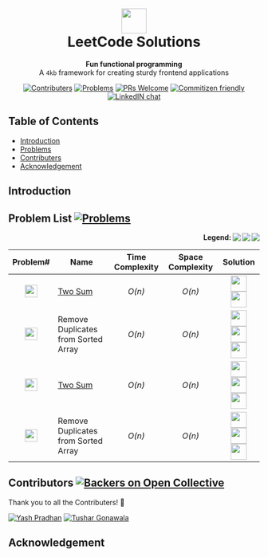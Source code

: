 <h1 align="center"><img src="https://leetcode.com/static/images/LeetCode_logo.png" height="50px"> 
<br>LeetCode Solutions
</h1>
<div align="center">
  <strong>Fun functional programming</strong>
</div>
<div align="center">
  A <code>4kb</code> framework for creating sturdy frontend applications
  
</div>
<div align="center">

[![Contributers](https://img.shields.io/static/v1.svg?label=Contributers&message=%205%20&color=orange)](https://github.com/pradhan1234/leetcode/graphs/contributors)
[![Problems](https://img.shields.io/badge/%23Problems-50-yellow.svg)](https://github.com/pradhan1234/leetcode) 
[![PRs Welcome](https://img.shields.io/badge/PRs-Welcome-green.svg)]() 
[![Commitizen friendly](https://img.shields.io/badge/Commitizen-Friendly-brightgreen.svg)](https://github.com/pradhan1234/leetcode/community)
[![LinkedIN chat](https://img.shields.io/badge/Chat-On_LinkedIN-0077B5.svg)](https://linkedin.com)

</div>




## Table of Contents
<div>
<ul>
<li><a href="#Introduction">Introduction</a></li>
<li><a href="#Problems">Problems</a></li>
<li><a href="#Contributers">Contributers</a></li>
<li><a href="#Acknowledgement">Acknowledgement</a></li>
</ul>
</div>


<div name="Introduction" id="Introduction"></div>

## Introduction 	

<p>


</p>



<div name="Problems" id="Problems"></div>

## Problem List [![Problems](https://img.shields.io/badge/%23Problems-50-yellow.svg)](#Problems)	


<!--

**For inserting the Logos of Programming Languages get the icon names from** : https://simpleicons.org/
<img height="32" width="32" src="https://cdn.jsdelivr.net/npm/simple-icons@latest/icons/[ICON_NAME].svg" />

**Link to the Master is to be provided in the Problem Link.**

**For inserting the Number for LeetCode problem and its difficulty:**
Change the MESSAGE to the LeetCode Probelm Number
Chaneg the Color to{red, orange, green} based on difficulty of that problem {HARD, MEDIUM, EASY}
Height remains Constant
<img src="https://img.shields.io/static/v1.svg?label=&message=0001.&color=green" height="25">

-->




<p align="right" > 
<img align="right" src="https://img.shields.io/static/v1.svg?label=&message=HARD&color=red"> 
<img align="right" src="https://img.shields.io/static/v1.svg?label=&message=MEDIUM&color=orange">
<img align="right" src="https://img.shields.io/static/v1.svg?label=&message=EASY&color=green">
<b> Legend: </b> </p>

<div align="center">

| Problem# | Name | Time Complexity | Space Complexity | Solution |
|:--------:| -------- | :--------: | :--------: |:--------:|
| <img src="https://img.shields.io/static/v1.svg?label=&message=0001.&color=green" height="25">      | [Two Sum]("./0001.%20Two%20Sum")    | *O(n)*     | *O(n)*     | <img height="32" width="32" src="https://cdn.jsdelivr.net/npm/simple-icons@latest/icons/java.svg" /> <img height="32" width="32" src="https://cdn.jsdelivr.net/npm/simple-icons@latest/icons/python.svg" /> |
| <img src="https://img.shields.io/static/v1.svg?label=&message=0021.&color=red" height="25">     | Remove Duplicates from Sorted Array     | *O(n)*     | *O(n)*     | <img height="32" width="32" src="https://cdn.jsdelivr.net/npm/simple-icons@latest/icons/java.svg" /> <img height="32" width="32" src="https://cdn.jsdelivr.net/npm/simple-icons@latest/icons/python.svg" /> <img height="32" width="32" src="https://cdn.jsdelivr.net/npm/simple-icons@latest/icons/cplusplus.svg" />|
| <img src="https://img.shields.io/static/v1.svg?label=&message=0023.&color=orange" height="25">      | [Two Sum](https://github.com/pradhan1234/leetcode/tree/master/0001.%20Two%20Sum)     | *O(n)*     | *O(n)*     | <img height="32" width="32" src="https://cdn.jsdelivr.net/npm/simple-icons@latest/icons/java.svg" /> <img height="32" width="32" src="https://cdn.jsdelivr.net/npm/simple-icons@latest/icons/python.svg" /> <img height="32" width="32" src="https://cdn.jsdelivr.net/npm/simple-icons@latest/icons/cplusplus.svg" /> |
| <img src="https://img.shields.io/static/v1.svg?label=&message=0026.&color=orange" height="25">     | Remove Duplicates from Sorted Array     | *O(n)*     | *O(n)*     | <img height="32" width="32" src="https://cdn.jsdelivr.net/npm/simple-icons@latest/icons/java.svg" /> <img height="32" width="32" src="https://cdn.jsdelivr.net/npm/simple-icons@latest/icons/python.svg" /> <img height="32" width="32" src="https://cdn.jsdelivr.net/npm/simple-icons@latest/icons/cplusplus.svg" />|


</div>

<!--
Complexities:
     *O(n)*
     *&theta;(n)* 
     *&Omega;(n)*
     
Alternative way for rows:
    | ![Contributers](https://img.shields.io/static/v1.svg?label=&message=0026.&color=red)     | Remove Duplicates from Sorted Array      | *&theta;(n)*     | *&theta;(n)*     | <img src="https://img.shields.io/static/v1.svg?label=&message=JAVA&color=007396&logo=java"> <img src="https://img.shields.io/static/v1.svg?label=&message=Python&color=yellow&logo=python"> |
    
    | 0001.     | Two Sum     | *O(n)*     | *O(n)*     | ![Contributers](https://img.shields.io/static/v1.svg?label=&message=EASY&color=green)     |
    | 0001.     | Two Sum     | *&theta;(n)*     | *&theta;(n)*     | ![Contributers](https://img.shields.io/static/v1.svg?label=&message=MEDIUM&color=orange)     |
    | 0026.     | Remove Duplicates from Sorted Array     | *&Omega;(n)*     | *&Omega;(n)*     | ![Contributers](https://img.shields.io/static/v1.svg?label=&message=HARD&color=red)     |


-->

<div name="Contributers" id="Contributers"></div>

## Contributors [![Backers on Open Collective](https://img.shields.io/static/v1.svg?label=Contributers&message=&nbsp;5&nbsp;&color=orange)](#Contributers)

Thank you to all the Contributers! 🙏 


[![Yash Pradhan](https://avatars1.githubusercontent.com/u/10259704?s=100&v=4)](https://github.com/pradhan1234)
[![Tushar Gonawala](https://avatars2.githubusercontent.com/u/14814417?s=100&v=4)](https://github.com/tushar8049)





<div name="Acknowledgement" id="Acknowledgement"></div>

## Acknowledgement 	

<p>


</p>

